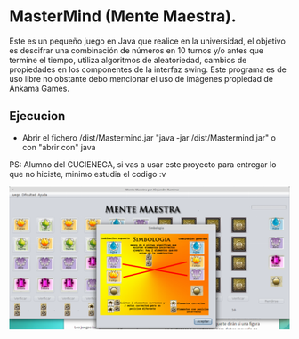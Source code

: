 # MasterMind (Mente Maestra).
Este es un pequeño juego en Java que realice en la universidad, el objetivo es descifrar una combinación de números en 10 turnos y/o antes que termine el tiempo, utiliza algoritmos de aleatoriedad, cambios de propiedades en los componentes de la interfaz swing.  Este programa es de uso libre no obstante debo mencionar el uso de imágenes propiedad de Ankama Games.

## Ejecucion
* Abrir el fichero /dist/Mastermind.jar "java -jar /dist/Mastermind.jar"  o con "abrir con" java

PS: Alumno del CUCIENEGA, si vas a usar este proyecto para entregar lo que no hiciste, minimo estudia el codigo :v

![captura](/menteprincipal.png "Pantalla Principal")
